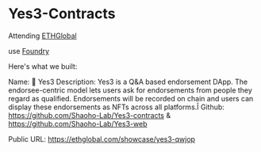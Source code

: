 # Yes3-Contracts

Attending [ETHGlobal](https://ethglobal.com/events/ethonline2022)

use [Foundry](https://github.com/foundry-rs/foundry)

Here's what we built:

Name: 🤤 Yes3
Description: Yes3 is a Q&A based endorsement DApp. The endorsee-centric model lets users ask for endorsements from people they regard as qualified. Endorsements will be recorded on chain and users can display these endorsements as NFTs across all platforms.Î
Github: https://github.com/Shaoho-Lab/Yes3-contracts & https://github.com/Shaoho-Lab/Yes3-web

Public URL: https://ethglobal.com/showcase/yes3-qwjop
